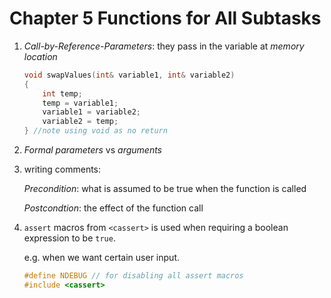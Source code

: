 # Chapter 5 Functions for All Subtasks

1. _Call-by-Reference-Parameters_: they pass in the variable at _memory location_

   ```cpp
   void swapValues(int& variable1, int& variable2)
   {
       int temp;
       temp = variable1;
       variable1 = variable2;
       variable2 = temp;
   } //note using void as no return
   ```

2. _Formal parameters_ vs _arguments_
3. writing comments:

   _Precondition_: what is assumed to be true when the function is called

   _Postcondtion_: the effect of the function call

4. `assert` macros from `<cassert>` is used when requiring a boolean expression to be `true`.

   e.g. when we want certain user input.

   ```cpp
   #define NDEBUG // for disabling all assert macros
   #include <cassert>
   ```

